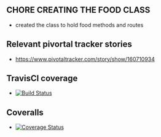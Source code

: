 
## CHORE CREATING THE FOOD CLASS
- created the class to hold food methods and routes
## Relevant pivortal tracker stories
- https://www.pivotaltracker.com/story/show/160710934
## TravisCI coverage
- [![Build Status](https://travis-ci.org/jamesbeamie/fastfoods_api.svg?branch=ch-food-class-160710934)](https://travis-ci.org/jamesbeamie/fastfoods_api)
## Coveralls
- [![Coverage Status](https://coveralls.io/repos/github/jamesbeamie/fastfoods_api/badge.svg?branch=ch-food-class-160710934)](https://coveralls.io/github/jamesbeamie/fastfoods_api?branch=ch-food-class-160710934)
